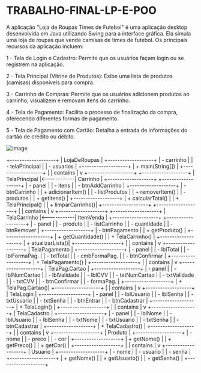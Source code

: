 # TRABALHO-FINAL-LP-E-POO

A aplicação "Loja de Roupas Times de Futebol" é uma aplicação desktop desenvolvida em Java utilizando Swing para a interface gráfica. Ela simula uma loja de roupas que vende camisas de times de futebol. Os principais recursos da aplicação incluem:

1 - Tela de Login e Cadastro: Permite que os usuários façam login ou se registrem na aplicação.

2 - Tela Principal (Vitrine de Produtos): Exibe uma lista de produtos (camisas) disponíveis para compra.

3 - Carrinho de Compras: Permite que os usuários adicionem produtos ao carrinho, visualizem e removam itens do carrinho.

4 - Tela de Pagamento: Facilita o processo de finalização da compra, oferecendo diferentes formas de pagamento.

5 - Tela de Pagamento com Cartão: Detalha a entrada de informações do cartão de crédito ou débito.

![image](https://github.com/erikaug/TRABALHO-FINAL-LP-E-POO/assets/71230803/b8437750-934f-4b12-8b3f-8f14ecef1e1c)

+-------------------+
|   LojaDeRoupas    |
+-------------------+
| - carrinho        |
| - telaPrincipal   |
| - usuarios        |
+-------------------+
| + main(String[])  |
+-------------------+
         |
         | contains
         |
         v
+-------------------+            +-------------------+
|  TelaPrincipal    |<-----------|     Carrinho      |
+-------------------+            +-------------------+
| - panel           |            | - itens           |
| - btnAddCarrinho  |            +-------------------+
| - btnCarrinho     |            | + adicionarItem() |
| - listProdutos    |            | + removerItem()   |
| - produtos        |            | + getItens()      |
+-------------------+            | + calcularTotal() |
| + TelaPrincipal() |            | + limparCarrinho()|
+-------------------+            +-------------------+
         |
         | contains
         |
         v
+-------------------+            +-------------------+
|   TelaCarrinho    |<-----------|    ItemVenda      |
+-------------------+            +-------------------+
| - panel           |            | - produto         |
| - listCarrinho    |            | - quantidade      |
| - btnRemover      |            +-------------------+
| - btnPagamento    |            | + getProduto()    |
+-------------------+            | + getQuantidade() |
| + TelaCarrinho()  |            +-------------------+
| + atualizarLista()|
+-------------------+
         |
         | contains
         |
         v
+-------------------+
|   TelaPagamento   |
+-------------------+
| - panel           |
| - lblTotal        |
| - lblFormaPag.    |
| - txtTotal        |
| - cmbFormaPag.    |
| - btnConfirmar    |
+-------------------+
| + TelaPagamento() |
+-------------------+
         |
         | contains
         |
         v
+-------------------+
| TelaPag.Cartao    |
+-------------------+
| - panel           |
| - lblNumCartao    |
| - lblValidade     |
| - lblCVV          |
| - txtNumCartao    |
| - txtValidade     |
| - txtCVV          |
| - btnConfirmar    |
| - formaPag.       |
+-------------------+
| + TelaPag.Cartao()|
+-------------------+
         |
         | contains
         |
         v
+-------------------+
|    TelaLogin      |
+-------------------+
| - panel           |
| - lblUsuario      |
| - lblSenha        |
| - txtUsuario      |
| - txtSenha        |
| - btnEntrar       |
| - btnCadastrar    |
+-------------------+
| + TelaLogin()     |
+-------------------+
         |
         | contains
         |
         v
+-------------------+
|   TelaCadastro    |
+-------------------+
| - panel           |
| - lblNome         |
| - lblUsuario      |
| - lblSenha        |
| - txtNome         |
| - txtUsuario      |
| - txtSenha        |
| - btnCadastrar    |
+-------------------+
| + TelaCadastro()  |
+-------------------+
         |
         | contains
         |
         v
+-------------------+
|     Produto       |
+-------------------+
| - nome            |
| - preco           |
| - cor             |
+-------------------+
| + getNome()       |
| + getPreco()      |
| + getCor()        |
+-------------------+
         |
         | contains
         |
         v
+-------------------+
|     Usuario       |
+-------------------+
| - nome            |
| - usuario         |
| - senha           |
+-------------------+
| + getNome()       |
| + getUsuario()    |
| + getSenha()      |
+-------------------+
